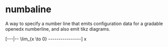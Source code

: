 # numbaline

A way to specify a number line that emits configuration data for a
gradable openedx numberline, and also emit tikz diagrams.

 [---|-- \lim_{x \to 0} ----------------] x
